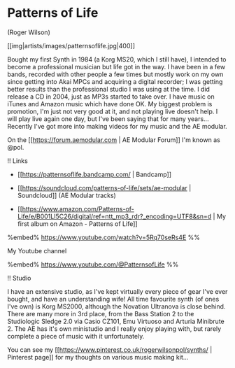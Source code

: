 # Patterns of Life
(Roger Wilson)

[[img|artists/images/patternsoflife.jpg|400]]

Bought my first Synth in 1984 (a Korg MS20, which I still have), I intended to become a professional musician but life got in the way. I have been in a few bands, recorded with other people a few times but mostly work on my own since getting into Akai MPCs and acquiring a digital recorder;  I was getting better results than the professional studio I was using at the time. I did release a CD in 2004, just as MP3s started to take over. I have music on iTunes and Amazon music which have done OK. My biggest problem is promotion, I'm just not very good at it, and not playing live doesn't help. I will play live again one day, but I've been saying that for many years... Recently I've got more into making videos for my music and the AE modular.

On the [[https://forum.aemodular.com | AE Modular Forum]] I'm known as @pol.

!! Links

* [[https://patternsoflife.bandcamp.com/ | Bandcamp]]

* [[https://soundcloud.com/patterns-of-life/sets/ae-modular | Soundcloud]] (AE Modular tracks)
* [[https://www.amazon.com/Patterns-of-Life/e/B001LI5C26/digital/ref=ntt_mp3_rdr?_encoding=UTF8&sn=d | My first album on Amazon - Patterns of Life]]

%embed% https://www.youtube.com/watch?v=5Rq70seRs4E %%

My Youtube channel

%embed% https://www.youtube.com/@PatternsofLife %%



!! Studio

I have an extensive studio, as I've kept virtually every piece of gear I've ever bought, and have an understanding wife! All time favourite synth (of ones I've own) is Korg MS2000, although the Novation Ultranova is close behind. There are many more in 3rd place, from the Bass Station 2 to the Studiologic Sledge 2.0 via Casio CZ101, Emu Virtuoso and Arturia Minibrute 2. The AE has it's own ministudio and I really enjoy playing with, but rarely complete a piece of music with it unfortunately.

You can see my [[https://www.pinterest.co.uk/rogerwilsonpol/synths/ | Pinterest page]] for my thoughts on various  music making kit...
